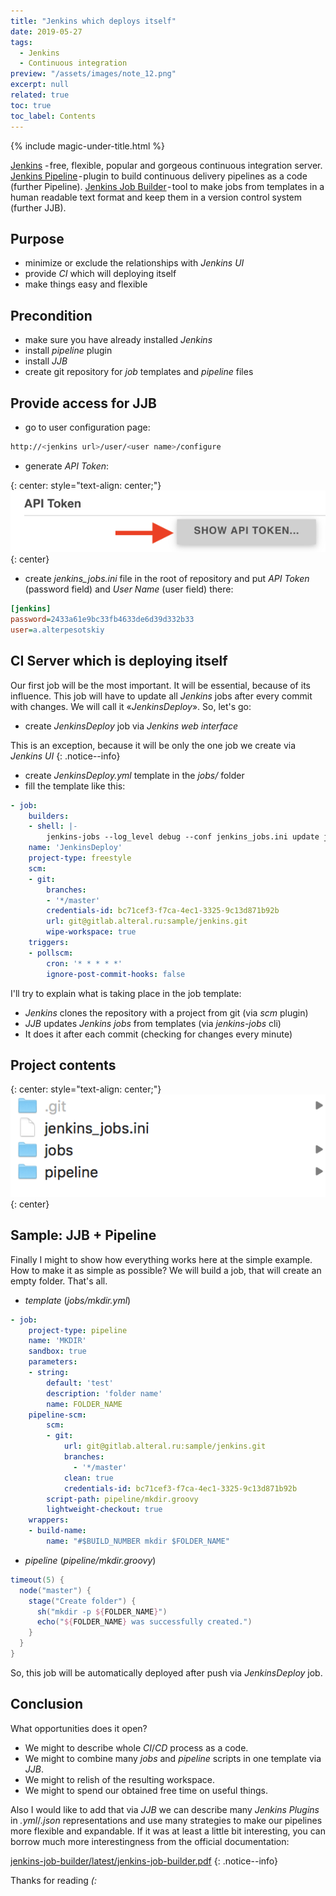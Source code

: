 ```yaml
---
title: "Jenkins which deploys itself"
date: 2019-05-27
tags:
  - Jenkins
  - Continuous integration
preview: "/assets/images/note_12.png"
excerpt: null
related: true
toc: true
toc_label: Contents
---
```


{% include magic-under-title.html %}

[Jenkins](https://medium.com/r/?url=https%3A%2F%2Fjenkins.io%2F) - free, flexible, popular and gorgeous continuous integration server.
[Jenkins Pipeline](https://medium.com/r/?url=https%3A%2F%2Fwiki.jenkins.io%2Fdisplay%2FJENKINS%2FPipeline%2BPlugin) - plugin to build continuous delivery pipelines as a code (further Pipeline).
[Jenkins Job Builder](https://medium.com/r/?url=https%3A%2F%2Fgithub.com%2Fopenstack-infra%2Fjenkins-job-builder) - tool to make jobs from templates in a human readable text format and keep them in a version control system (further JJB).

## Purpose

- minimize or exclude the relationships with *Jenkins UI*
- provide *CI* which will deploying itself
- make things easy and flexible

## Precondition

- make sure you have already installed *Jenkins*
- install *pipeline* plugin
- install *JJB*
- create git repository for *job* templates and *pipeline* files

## Provide access for JJB

- go to user configuration page:

```bash
http://<jenkins url>/user/<user name>/configure
```

- generate *API Token*:

{: center: style="text-align: center;"}
![API Token](/assets/images/note_12_1.png)
{: center}

- create *jenkins_jobs.ini* file in the root of repository and put *API Token* (password field) and *User Name* (user field) there:

```ini
[jenkins]
password=2433a61e9bc33fb4633de6d39d332b33
user=a.alterpesotskiy
```

## CI Server which is deploying itself

Our first job will be the most important. It will be essential, because of its influence. This job will have to update all *Jenkins* jobs after every commit with changes. We will call it «*JenkinsDeploy*». So, let's go:
- create *JenkinsDeploy* job via *Jenkins web interface*

This is an exception, because it will be only the one job we create via *Jenkins UI*
{: .notice--info}

- create *JenkinsDeploy.yml* template in the *jobs/* folder
- fill the template like this:

```yml
- job:
    builders:
    - shell: |-
        jenkins-jobs --log_level debug --conf jenkins_jobs.ini update jobs/
    name: 'JenkinsDeploy'
    project-type: freestyle
    scm:
    - git:
        branches:
        - '*/master'
        credentials-id: bc71cef3-f7ca-4ec1-3325-9c13d871b92b
        url: git@gitlab.alteral.ru:sample/jenkins.git
        wipe-workspace: true
    triggers:
    - pollscm:
        cron: '* * * * *'
        ignore-post-commit-hooks: false
```

I'll try to explain what is taking place in the job template:
- *Jenkins* clones the repository with a project from git (via *scm* plugin)
- *JJB* updates *Jenkins jobs* from templates (via *jenkins-jobs* cli)
- It does it after each commit (checking for changes every minute)

## Project contents

{: center: style="text-align: center;"}
![Project contents](/assets/images/note_12_2.png)
{: center}

## Sample: JJB + Pipeline

Finally I might to show how everything works here at the simple example. How to make it as simple as possible? We will build a job, that will create an empty folder. That's all.
- *template* (*jobs/mkdir.yml*)

```yml
- job:
    project-type: pipeline
    name: 'MKDIR'
    sandbox: true
    parameters:
    - string:
        default: 'test'
        description: 'folder name'
        name: FOLDER_NAME
    pipeline-scm:
        scm:
        - git:
            url: git@gitlab.alteral.ru:sample/jenkins.git
            branches:
              - '*/master'
            clean: true
            credentials-id: bc71cef3-f7ca-4ec1-3325-9c13d871b92b
        script-path: pipeline/mkdir.groovy
        lightweight-checkout: true
    wrappers:
    - build-name:
        name: "#$BUILD_NUMBER mkdir $FOLDER_NAME"
```

- *pipeline* (*pipeline/mkdir.groovy*)

```groovy
timeout(5) {
  node("master") {
    stage("Create folder") {
      sh("mkdir -p ${FOLDER_NAME}")
      echo("${FOLDER_NAME} was successfully created.")
    }
  }
}
```

So, this job will be automatically deployed after push via *JenkinsDeploy* job.

## Conclusion

What opportunities does it open?
- We might to describe whole *CI*/*CD* process as a code.
- We might to combine many *jobs* and *pipeline* scripts in one template via *JJB*.
- We might to relish of the resulting workspace.
- We might to spend our obtained free time on useful things.

Also I would like to add that via *JJB* we can describe many *Jenkins Plugins* in *.yml*/*.json* representations and use many strategies to make our pipelines more flexible and expandable. If it was at least a little bit interesting, you can borrow much more interestingness from the official documentation:

[jenkins-job-builder/latest/jenkins-job-builder.pdf](https://buildmedia.readthedocs.org/media/pdf/jenkins-job-builder/latest/jenkins-job-builder.pdf)
{: .notice--info}

Thanks for reading *(:*
